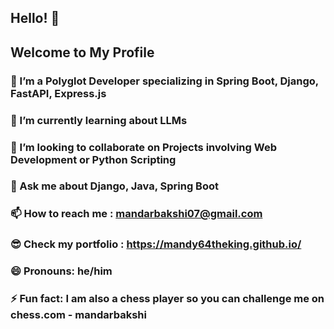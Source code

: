 ## Hello! 👋
## Welcome to My Profile




### 🔭 I’m a Polyglot Developer specializing in Spring Boot, Django, FastAPI, Express.js
### 🌱 I’m currently learning about LLMs
### 👯 I’m looking to collaborate on Projects involving Web Development or Python Scripting
### 💬 Ask me about Django, Java, Spring Boot
### 📫 How to reach me : mandarbakshi07@gmail.com
### 😎 Check my portfolio :  https://mandy64theking.github.io/
### 😄 Pronouns: he/him
### ⚡ Fun fact: I am also a chess player so you can challenge me on chess.com - mandarbakshi

